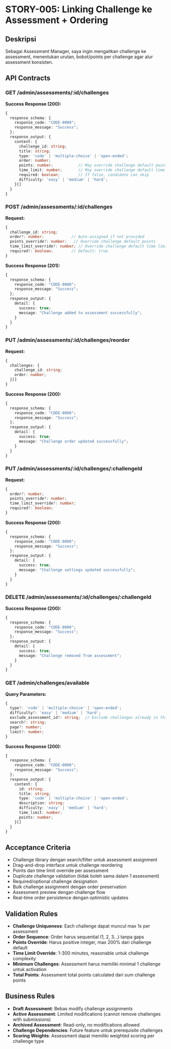 # STORY-005: Linking Challenge ke Assessment + Ordering

## Deskripsi
Sebagai Assessment Manager, saya ingin mengaitkan challenge ke assessment, menentukan urutan, bobot/points per challenge agar alur assessment konsisten.

## API Contracts

### GET /admin/assessments/:id/challenges
**Success Response (200):**
```typescript
{
  response_schema: {
    response_code: "CODE-0000";
    response_message: "Success";
  };
  response_output: {
    content: {
      challenge_id: string;
      title: string;
      type: 'code' | 'multiple-choice' | 'open-ended';
      order: number;
      points: number;           // May override challenge default points
      time_limit: number;       // May override challenge default time
      required: boolean;        // If false, candidate can skip
      difficulty: 'easy' | 'medium' | 'hard';
    }[]
  }
}
```

### POST /admin/assessments/:id/challenges
**Request:**
```typescript
{
  challenge_id: string;
  order?: number;            // Auto-assigned if not provided
  points_override?: number;   // Override challenge default points
  time_limit_override?: number; // Override challenge default time limit
  required?: boolean;        // Default: true
}
```

**Success Response (201):**
```typescript
{
  response_schema: {
    response_code: "CODE-0000";
    response_message: "Success";
  };
  response_output: {
    detail: {
      success: true;
      message: "Challenge added to assessment successfully";
    }
  }
}
```

### PUT /admin/assessments/:id/challenges/reorder
**Request:**
```typescript
{
  challenges: {
    challenge_id: string;
    order: number;
  }[]
}
```

**Success Response (200):**
```typescript
{
  response_schema: {
    response_code: "CODE-0000";
    response_message: "Success";
  };
  response_output: {
    detail: {
      success: true;
      message: "Challenge order updated successfully";
    }
  }
}
```

### PUT /admin/assessments/:id/challenges/:challengeId
**Request:**
```typescript
{
  order?: number;
  points_override?: number;
  time_limit_override?: number;
  required?: boolean;
}
```

**Success Response (200):**
```typescript
{
  response_schema: {
    response_code: "CODE-0000";
    response_message: "Success";
  };
  response_output: {
    detail: {
      success: true;
      message: "Challenge settings updated successfully";
    }
  }
}
```

### DELETE /admin/assessments/:id/challenges/:challengeId
**Success Response (200):**
```typescript
{
  response_schema: {
    response_code: "CODE-0000";
    response_message: "Success";
  };
  response_output: {
    detail: {
      success: true;
      message: "Challenge removed from assessment";
    }
  }
}
```

### GET /admin/challenges/available
**Query Parameters:**
```typescript
{
  type?: 'code' | 'multiple-choice' | 'open-ended';
  difficulty?: 'easy' | 'medium' | 'hard';
  exclude_assessment_id?: string;  // Exclude challenges already in this assessment
  search?: string;
  page?: number;
  limit?: number;
}
```

**Success Response (200):**
```typescript
{
  response_schema: {
    response_code: "CODE-0000";
    response_message: "Success";
  };
  response_output: {
    content: {
      id: string;
      title: string;
      type: 'code' | 'multiple-choice' | 'open-ended';
      description: string;
      difficulty: 'easy' | 'medium' | 'hard';
      time_limit: number;
      points: number;
    }[]
  }
}
```

## Acceptance Criteria
- Challenge library dengan search/filter untuk assessment assignment
- Drag-and-drop interface untuk challenge reordering
- Points dan time limit override per assessment
- Duplicate challenge validation (tidak boleh sama dalam 1 assessment)
- Required/optional challenge designation
- Bulk challenge assignment dengan order preservation
- Assessment preview dengan challenge flow
- Real-time order persistence dengan optimistic updates

## Validation Rules
- **Challenge Uniqueness**: Each challenge dapat muncul max 1x per assessment
- **Order Sequence**: Order harus sequential (1, 2, 3...) tanpa gaps
- **Points Override**: Harus positive integer, max 200% dari challenge default
- **Time Limit Override**: 1-300 minutes, reasonable untuk challenge complexity
- **Minimum Challenges**: Assessment harus memiliki minimal 1 challenge untuk activation
- **Total Points**: Assessment total points calculated dari sum challenge points

## Business Rules
- **Draft Assessment**: Bebas modify challenge assignments
- **Active Assessment**: Limited modifications (cannot remove challenges with submissions)
- **Archived Assessment**: Read-only, no modifications allowed
- **Challenge Dependencies**: Future feature untuk prerequisite challenges
- **Scoring Weights**: Assessment dapat memiliki weighted scoring per challenge type

